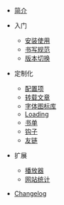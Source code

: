 - [简介](/)

- 入门

  - [安装使用](Docs/GettingStarted/install.md)
  - [书写规范](Docs/GettingStarted/writtenForm.md)
  - [版本切换](Docs/GettingStarted/versionSwitch.md)

- 定制化

  - [配置项](Docs/Customization/config.md)
  - [转载文章](Docs/Customization/reprinted.md)
  - [字体图标库](Docs/Customization/fonticon.md)
  - [Loading](Docs/Customization/loading.md)
  - [书单](Docs/Customization/bookList.md)
  - [钩子](Docs/Customization/hook.md)
  - [友链](Docs/Customization/links.md)
  
- 扩展

  - [播放器](Docs/Customization/player.md)
  - [网站统计](Docs/Customization/statistical.md)

- [Changelog](Docs/changelog.md)
